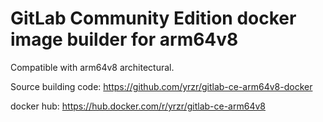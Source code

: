 # GitLab Community Edition docker image builder for arm64v8

Compatible with arm64v8 architectural.

Source building code: https://github.com/yrzr/gitlab-ce-arm64v8-docker

docker hub: https://hub.docker.com/r/yrzr/gitlab-ce-arm64v8
